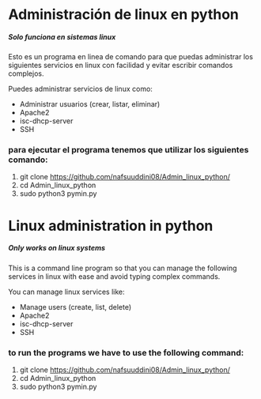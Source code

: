 # Administración de linux en python

##### Solo funciona en sistemas linux

Esto es un programa en linea de comando para que puedas administrar los siguientes servicios en linux con facilidad y evitar escribir comandos complejos.

Puedes administrar servicios de linux como:
- Administrar usuarios (crear, listar, eliminar)
- Apache2
- isc-dhcp-server
- SSH

### para ejecutar el programa tenemos que utilizar los siguientes comando:

1. git clone https://github.com/nafsuuddini08/Admin_linux_python/
2. cd Admin_linux_python
3. sudo python3 pymin.py

# Linux administration in python

##### Only works on linux systems

This is a command line program so that you can manage the following services in linux with ease and avoid typing complex commands.

You can manage linux services like:
- Manage users (create, list, delete)
- Apache2
- isc-dhcp-server
- SSH

### to run the programs we have to use the following command:

1. git clone https://github.com/nafsuuddini08/Admin_linux_python/
2. cd Admin_linux_python
3. sudo python3 pymin.py

